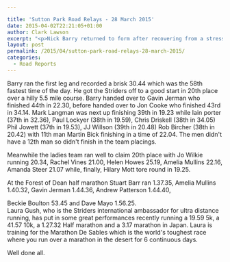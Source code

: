 ```yaml
---

title: 'Sutton Park Road Relays - 28 March 2015'
date: 2015-04-02T22:21:05+01:00
author: Clark Lawson
excerpt: "<p>Nick Barry returned to form after recovering from a stress fracture to lead the CLC Striders mens'team off at the Sutton Park Midland 12 stage road relays.</p>"
layout: post
permalink: /2015/04/sutton-park-road-relays-28-march-2015/
categories:
  - Road Reports
---
```

Barry ran the first leg and recorded a brisk 30.44 which was the 58th fastest time of the day. He got the Striders off to a good start in 20th place over a hilly 5.5 mile course. Barry handed over to Gavin Jerman who finished 44th in 22.30, before handed over to Jon Cooke who finished 43rd in 34.14. Mark Langman was next up finishing 39th in 19.23 while Iain porter (37th in 32.36), Paul Lockyer (38th in 19.59), Chris Driskell (38th in 34.05) Phil Jowett (37th in 19.53), JJ Willson (39th in 20.48) Rob Bircher (38th in 20.42) with 11th man Martin Bick finishing in a time of 22.04. The men didn't have a 12th man so didn't finish in the team placings. 

Meanwhile the ladies team ran well to claim 20th place with Jo Wilkie running 20.34, Rachel Vines 21.00, Helen Howes 25.19, Amelia Mullins 22.16, Amanda Steer 21.07 while, finally, Hilary Mott tore round in 19.25. 

At the Forest of Dean half marathon Stuart Barr ran 1.37.35, Amelia Mullins 1.40.32, Gavin Jerman 1.44.36, Andrew Patterson 1.44.40,

Beckie Boulton 53.45 and Dave Mayo 1.56.25.  
Laura Gush, who is the Striders international ambassador for ultra distance running, has put in some great performances recently running a 19.59 5k, a 41.57 10k, a 1.27.32 Half marathon and a 3.17 marathon in Japan. Laura is training for the Marathon De Sables which is the world's toughest race where you run over a marathon in the desert for 6 continuous days.

Well done all.